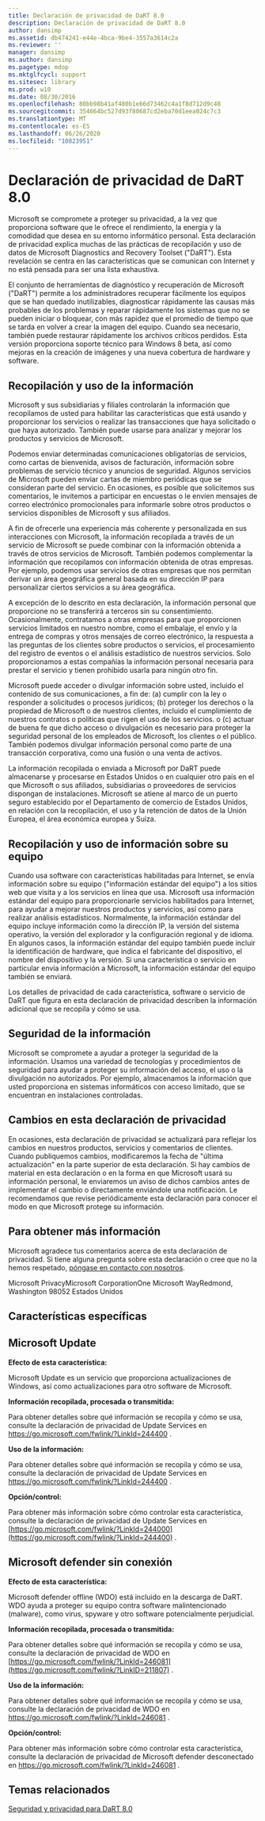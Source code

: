 ```yaml
---
title: Declaración de privacidad de DaRT 8.0
description: Declaración de privacidad de DaRT 8.0
author: dansimp
ms.assetid: db474241-e44e-4bca-9be4-3557a3614c2a
ms.reviewer: ''
manager: dansimp
ms.author: dansimp
ms.pagetype: mdop
ms.mktglfcycl: support
ms.sitesec: library
ms.prod: w10
ms.date: 08/30/2016
ms.openlocfilehash: 80bb98b41af480b1e66d73462c4a1f8d712d9c48
ms.sourcegitcommit: 354664bc527d93f80687cd2eba70d1eea024c7c3
ms.translationtype: MT
ms.contentlocale: es-ES
ms.lasthandoff: 06/26/2020
ms.locfileid: "10823951"
---
```

# Declaración de privacidad de DaRT 8.0


Microsoft se compromete a proteger su privacidad, a la vez que proporciona software que le ofrece el rendimiento, la energía y la comodidad que desea en su entorno informático personal. Esta declaración de privacidad explica muchas de las prácticas de recopilación y uso de datos de Microsoft Diagnostics and Recovery Toolset ("DaRT"). Esta revelación se centra en las características que se comunican con Internet y no está pensada para ser una lista exhaustiva.

El conjunto de herramientas de diagnóstico y recuperación de Microsoft ("DaRT") permite a los administradores recuperar fácilmente los equipos que se han quedado inutilizables, diagnosticar rápidamente las causas más probables de los problemas y reparar rápidamente los sistemas que no se pueden iniciar o bloquear, con más rapidez que el promedio de tiempo que se tarda en volver a crear la imagen del equipo. Cuando sea necesario, también puede restaurar rápidamente los archivos críticos perdidos. Esta versión proporciona soporte técnico para Windows 8 beta, así como mejoras en la creación de imágenes y una nueva cobertura de hardware y software.

## Recopilación y uso de la información


Microsoft y sus subsidiarias y filiales controlarán la información que recopilamos de usted para habilitar las características que está usando y proporcionar los servicios o realizar las transacciones que haya solicitado o que haya autorizado. También puede usarse para analizar y mejorar los productos y servicios de Microsoft.

Podemos enviar determinadas comunicaciones obligatorias de servicios, como cartas de bienvenida, avisos de facturación, información sobre problemas de servicio técnico y anuncios de seguridad. Algunos servicios de Microsoft pueden enviar cartas de miembro periódicas que se consideran parte del servicio. En ocasiones, es posible que solicitemos sus comentarios, le invitemos a participar en encuestas o le envíen mensajes de correo electrónico promocionales para informarle sobre otros productos o servicios disponibles de Microsoft y sus afiliados.

A fin de ofrecerle una experiencia más coherente y personalizada en sus interacciones con Microsoft, la información recopilada a través de un servicio de Microsoft se puede combinar con la información obtenida a través de otros servicios de Microsoft. También podemos complementar la información que recopilamos con información obtenida de otras empresas. Por ejemplo, podemos usar servicios de otras empresas que nos permitan derivar un área geográfica general basada en su dirección IP para personalizar ciertos servicios a su área geográfica.

A excepción de lo descrito en esta declaración, la información personal que proporcione no se transferirá a terceros sin su consentimiento. Ocasionalmente, contratamos a otras empresas para que proporcionen servicios limitados en nuestro nombre, como el embalaje, el envío y la entrega de compras y otros mensajes de correo electrónico, la respuesta a las preguntas de los clientes sobre productos o servicios, el procesamiento del registro de eventos o el análisis estadístico de nuestros servicios. Solo proporcionamos a estas compañías la información personal necesaria para prestar el servicio y tienen prohibido usarla para ningún otro fin.

Microsoft puede acceder o divulgar información sobre usted, incluido el contenido de sus comunicaciones, a fin de: (a) cumplir con la ley o responder a solicitudes o procesos jurídicos; (b) proteger los derechos o la propiedad de Microsoft o de nuestros clientes, incluido el cumplimiento de nuestros contratos o políticas que rigen el uso de los servicios. o (c) actuar de buena fe que dicho acceso o divulgación es necesario para proteger la seguridad personal de los empleados de Microsoft, los clientes o el público. También podemos divulgar información personal como parte de una transacción corporativa, como una fusión o una venta de activos.

La información recopilada o enviada a Microsoft por DaRT puede almacenarse y procesarse en Estados Unidos o en cualquier otro país en el que Microsoft o sus afiliados, subsidiarias o proveedores de servicios dispongan de instalaciones. Microsoft se atiene al marco de un puerto seguro establecido por el Departamento de comercio de Estados Unidos, en relación con la recopilación, el uso y la retención de datos de la Unión Europea, el área económica europea y Suiza.

## Recopilación y uso de información sobre su equipo


Cuando usa software con características habilitadas para Internet, se envía información sobre su equipo ("información estándar del equipo") a los sitios web que visita y a los servicios en línea que usa. Microsoft usa información estándar del equipo para proporcionarle servicios habilitados para Internet, para ayudar a mejorar nuestros productos y servicios, así como para realizar análisis estadísticos. Normalmente, la información estándar del equipo incluye información como la dirección IP, la versión del sistema operativo, la versión del explorador y la configuración regional y de idioma. En algunos casos, la información estándar del equipo también puede incluir la identificación de hardware, que indica el fabricante del dispositivo, el nombre del dispositivo y la versión. Si una característica o servicio en particular envía información a Microsoft, la información estándar del equipo también se enviará.

Los detalles de privacidad de cada característica, software o servicio de DaRT que figura en esta declaración de privacidad describen la información adicional que se recopila y cómo se usa.

## Seguridad de la información


Microsoft se compromete a ayudar a proteger la seguridad de la información. Usamos una variedad de tecnologías y procedimientos de seguridad para ayudar a proteger su información del acceso, el uso o la divulgación no autorizados. Por ejemplo, almacenamos la información que usted proporciona en sistemas informáticos con acceso limitado, que se encuentran en instalaciones controladas.

## Cambios en esta declaración de privacidad


En ocasiones, esta declaración de privacidad se actualizará para reflejar los cambios en nuestros productos, servicios y comentarios de clientes. Cuando publiquemos cambios, modificaremos la fecha de "última actualización" en la parte superior de esta declaración. Si hay cambios de material en esta declaración o en la forma en que Microsoft usará su información personal, le enviaremos un aviso de dichos cambios antes de implementar el cambio o directamente enviándole una notificación. Le recomendamos que revise periódicamente esta declaración para conocer el modo en que Microsoft protege su información.

## Para obtener más información


Microsoft agradece tus comentarios acerca de esta declaración de privacidad. Si tiene alguna pregunta sobre esta declaración o cree que no la hemos respetado, [póngase en contacto con nosotros](https://go.microsoft.com/fwlink/?LinkID=245853).

Microsoft PrivacyMicrosoft CorporationOne Microsoft WayRedmond, Washington 98052 Estados Unidos

## Características específicas


## Microsoft Update


**Efecto de esta característica:**

Microsoft Update es un servicio que proporciona actualizaciones de Windows, así como actualizaciones para otro software de Microsoft.

**Información recopilada, procesada o transmitida:**

Para obtener detalles sobre qué información se recopila y cómo se usa, consulte la declaración de privacidad de Update Services en <https://go.microsoft.com/fwlink/?LinkId=244400> .

**Uso de la información:**

Para obtener detalles sobre qué información se recopila y cómo se usa, consulte la declaración de privacidad de Update Services en <https://go.microsoft.com/fwlink/?LinkId=244400> .

**Opción/control:**

Para obtener más información sobre cómo controlar esta característica, consulte la declaración de privacidad de Update Services en [https://go.microsoft.com/fwlink/?LinkId=244000](https://go.microsoft.com/fwlink/?LinkId=244400) .

## Microsoft defender sin conexión


**Efecto de esta característica:**

Microsoft defender offline (WDO) está incluido en la descarga de DaRT. WDO ayuda a proteger su equipo contra software malintencionado (malware), como virus, spyware y otro software potencialmente perjudicial.

**Información recopilada, procesada o transmitida:**

Para obtener detalles sobre qué información se recopila y cómo se usa, consulte la declaración de privacidad de WDO en [https://go.microsoft.com/fwlink/?LinkId=246081](https://go.microsoft.com/fwlink/?LinkID=211807) .

**Uso de la información:**

Para obtener detalles sobre qué información se recopila y cómo se usa, consulte la declaración de privacidad de WDO en <https://go.microsoft.com/fwlink/?LinkId=246081> .

**Opción/control:**

Para obtener más información sobre cómo controlar esta característica, consulte la declaración de privacidad de Microsoft defender desconectado en <https://go.microsoft.com/fwlink/?LinkId=246081> .

## Temas relacionados


[Seguridad y privacidad para DaRT 8.0](security-and-privacy-for-dart-80-dart-8.md)

 

 





